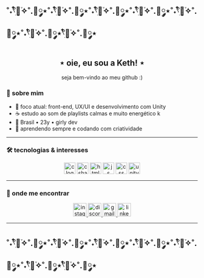 ## ˚˖𓍢ִ໋🌷͙֒✧˚.🎀༘⋆˚˖𓍢ִ໋🌷͙֒✧˚.🎀༘⋆˚˖𓍢ִ໋🌷͙֒✧˚.🎀༘⋆˚˖𓍢ִ໋🌷͙֒✧˚.🎀༘⋆˚˖𓍢ִ໋🌷͙֒✧˚.🎀༘⋆˚˖𓍢ִ໋🌷͙֒✧˚.🎀༘⋆𓍢ִ໋🌷͙֒✧˚.🎀༘⋆

<h2 align="center">⋆ oie, eu sou a Keth! ⋆ </h2>

<p align="center">seja bem-vindo ao meu github :)</p>

###

### 🌷 sobre mim

- 🎀 foco atual: front-end, UX/UI e desenvolvimento com Unity  
- ☕ estudo ao som de playlists calmas e muito energético k  
- 📍 Brasil • 23y • girly dev  
- 🧠 aprendendo sempre e codando com criatividade  

---

### 🛠️ tecnologias & interesses
<div align="center">
   <img src="https://cdn.jsdelivr.net/gh/devicons/devicon/icons/c/c-original.svg" height="30" alt="c logo"/> 
   <img src="https://cdn.jsdelivr.net/gh/devicons/devicon/icons/csharp/csharp-original.svg" height="30" alt="csharp logo"/>
   <img src="https://cdn.jsdelivr.net/gh/devicons/devicon@latest/icons/html5/html5-original-wordmark.svg"  height="30" alt="html logo"/>
   <img src="https://cdn.jsdelivr.net/gh/devicons/devicon@latest/icons/javascript/javascript-plain.svg"  height="30" alt="js logo"/>  
   <img src="https://cdn.jsdelivr.net/gh/devicons/devicon@latest/icons/css3/css3-original.svg"  height="30" alt="css logo"/>
   <img src="https://cdn.jsdelivr.net/gh/devicons/devicon@latest/icons/unity/unity-original.svg" height="30" alt="unity logo"/> 
</div>

---

### 💌 onde me encontrar
<div align="center">
  <a href="https://www.instagram.com/kethelynjanuskevicius?igsh=ZjB1M3JmdmZzcXZm&utm_source=qr" target="_blank">
    <img src="https://img.shields.io/static/v1?message=Instagram&logo=instagram&label=&color=E4405F&logoColor=white&labelColor=&style=for-the-badge" height="35" alt="instagram logo"  />
  </a>
  <a href="https://discord.com/users/1081742268823765012" target="_blank">
    <img src="https://img.shields.io/static/v1?message=Discord&logo=discord&label=&color=7289DA&logoColor=white&labelColor=&style=for-the-badge" height="35" alt="discord logo"  />
  </a>
  <a href="mailto:kethelyn_jan@outlook.com" target="_blank">
    <img src="https://img.shields.io/static/v1?message=Gmail&logo=gmail&label=&color=D14836&logoColor=white&labelColor=&style=for-the-badge" height="35" alt="gmail logo"  />
  </a>
  <a href="https://www.linkedin.com/in/kethelyn-januskevicius-0496ab27b?utm_source=share&utm_campaign=share_via&utm_content=profile&utm_medium=ios_app" target="_blank">
    <img src="https://img.shields.io/static/v1?message=LinkedIn&logo=linkedin&label=&color=0077B5&logoColor=white&labelColor=&style=for-the-badge" height="35" alt="linkedin logo"  />
  </a>
</div>

---

## ˚˖𓍢ִ໋🌷͙֒✧˚.🎀༘⋆˚˖𓍢ִ໋🌷͙֒✧˚.🎀༘⋆˚˖𓍢ִ໋🌷͙֒✧˚.🎀༘⋆˚˖𓍢ִ໋🌷͙֒✧˚.🎀༘⋆˚˖𓍢ִ໋🌷͙֒✧˚.🎀༘⋆˚˖𓍢ִ໋🌷͙֒✧˚.🎀༘⋆𓍢ִ໋🌷͙֒✧˚.🎀༘⋆
